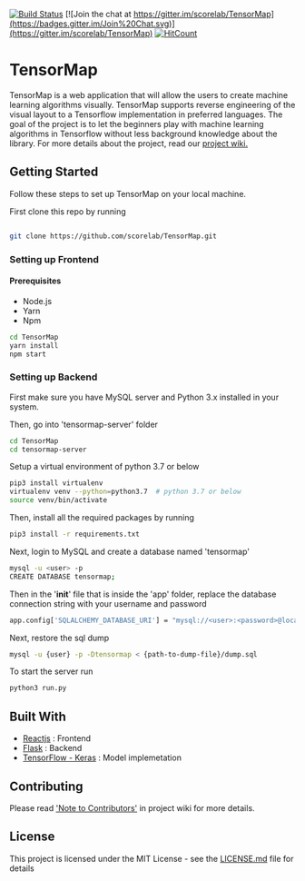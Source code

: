 [![Build Status](https://travis-ci.com/scorelab/TensorMap.svg?branch=master)](https://travis-ci.com/scorelab/TensorMap)  [![Join the chat at https://gitter.im/scorelab/TensorMap](https://badges.gitter.im/Join%20Chat.svg)](https://gitter.im/scorelab/TensorMap) 
[![HitCount](http://hits.dwyl.com/scorelab/TensorMap.svg)](http://hits.dwyl.com/scorelab/TensorMap)



# TensorMap

TensorMap is a web application that will allow the users to create machine learning algorithms visually. TensorMap supports reverse engineering of the visual layout to a Tensorflow implementation in preferred languages. The goal of the project is to let the beginners play with machine learning algorithms in Tensorflow without less background knowledge about the library. For more details about the project, read our [project wiki.](https://github.com/scorelab/TensorMap/wiki)

## Getting Started
Follow these steps to set up TensorMap on your local machine.

First clone this repo by running
```bash

git clone https://github.com/scorelab/TensorMap.git
```````````````````````````

### Setting up Frontend

#### Prerequisites
* Node.js
* Yarn
* Npm

```bash
cd TensorMap
yarn install
npm start
```

### Setting up Backend

First make sure you have MySQL server and Python 3.x installed in your system.

Then, go into 'tensormap-server' folder

```bash
cd TensorMap
cd tensormap-server
```

Setup a virtual environment of python 3.7 or below

```bash
pip3 install virtualenv 
virtualenv venv --python=python3.7  # python 3.7 or below
source venv/bin/activate
```


Then, install all the required packages by running

```bash
pip3 install -r requirements.txt
```

Next, login to MySQL and create a database named 'tensormap'

```bash
mysql -u <user> -p
CREATE DATABASE tensormap;
```

Then in the '__init__' file that is inside the 'app' folder, replace the database connection string with your username and password

```bash
app.config['SQLALCHEMY_DATABASE_URI'] = "mysql://<user>:<password>@localhost/tensormap"
```

Next, restore the sql dump
```bash
mysql -u {user} -p -Dtensormap < {path-to-dump-file}/dump.sql
```

To start the server run

```bash
python3 run.py
```

## Built With

* [Reactjs](https://reactjs.org/docs/getting-started.html) : Frontend  
* [Flask](http://flask.pocoo.org/) : Backend
* [TensorFlow - Keras](https://www.tensorflow.org/) : Model implemetation

## Contributing

Please read ['Note to Contributors'](https://github.com/scorelab/TensorMap/wiki/Note-to-Contributors) in project wiki for more details.

## License

This project is licensed under the MIT License - see the [LICENSE.md](https://github.com/scorelab/TensorMap/blob/master/LICENSE) file for details
